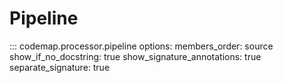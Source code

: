 # Pipeline

::: codemap.processor.pipeline
    options:
      members_order: source
      show_if_no_docstring: true
      show_signature_annotations: true
      separate_signature: true

